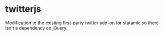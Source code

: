 twitterjs
=========

Modification to the existing first-party twitter add-on for statamic so there isn't a dependency on jQuery.